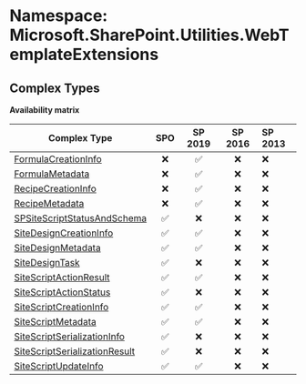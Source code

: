 # Namespace: Microsoft.SharePoint.Utilities.WebTemplateExtensions

## Complex Types

**Availability matrix**

Complex Type | SPO | SP 2019 | SP 2016 | SP 2013
----------|:---:|:-------:|:-------:|:-------
[FormulaCreationInfo](./ComplexTypes/FormulaCreationInfo.md) | ❌ | ✅ | ❌ | ❌
[FormulaMetadata](./ComplexTypes/FormulaMetadata.md) | ❌ | ✅ | ❌ | ❌
[RecipeCreationInfo](./ComplexTypes/RecipeCreationInfo.md) | ❌ | ✅ | ❌ | ❌
[RecipeMetadata](./ComplexTypes/RecipeMetadata.md) | ❌ | ✅ | ❌ | ❌
[SPSiteScriptStatusAndSchema](./ComplexTypes/SPSiteScriptStatusAndSchema.md) | ✅ | ❌ | ❌ | ❌
[SiteDesignCreationInfo](./ComplexTypes/SiteDesignCreationInfo.md) | ✅ | ✅ | ❌ | ❌
[SiteDesignMetadata](./ComplexTypes/SiteDesignMetadata.md) | ✅ | ✅ | ❌ | ❌
[SiteDesignTask](./ComplexTypes/SiteDesignTask.md) | ✅ | ❌ | ❌ | ❌
[SiteScriptActionResult](./ComplexTypes/SiteScriptActionResult.md) | ✅ | ✅ | ❌ | ❌
[SiteScriptActionStatus](./ComplexTypes/SiteScriptActionStatus.md) | ✅ | ❌ | ❌ | ❌
[SiteScriptCreationInfo](./ComplexTypes/SiteScriptCreationInfo.md) | ✅ | ✅ | ❌ | ❌
[SiteScriptMetadata](./ComplexTypes/SiteScriptMetadata.md) | ✅ | ✅ | ❌ | ❌
[SiteScriptSerializationInfo](./ComplexTypes/SiteScriptSerializationInfo.md) | ✅ | ❌ | ❌ | ❌
[SiteScriptSerializationResult](./ComplexTypes/SiteScriptSerializationResult.md) | ✅ | ❌ | ❌ | ❌
[SiteScriptUpdateInfo](./ComplexTypes/SiteScriptUpdateInfo.md) | ✅ | ✅ | ❌ | ❌
